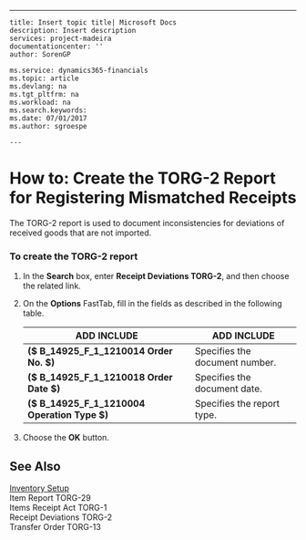 ---
    title: Insert topic title| Microsoft Docs
    description: Insert description
    services: project-madeira
    documentationcenter: ''
    author: SorenGP

    ms.service: dynamics365-financials
    ms.topic: article
    ms.devlang: na
    ms.tgt_pltfrm: na
    ms.workload: na
    ms.search.keywords:
    ms.date: 07/01/2017
    ms.author: sgroespe

    ---
# How to: Create the TORG-2 Report for Registering Mismatched Receipts
The TORG\-2 report is used to document inconsistencies for deviations of received goods that are not imported.  
  
### To create the TORG\-2 report  
  
1.  In the **Search** box, enter **Receipt Deviations TORG\-2**, and then choose the related link.  
  
2.  On the **Options** FastTab, fill in the fields as described in the following table.  
  
    |ADD INCLUDE<!--[!INCLUDE[bp_tablefield](../../ApplicationDesign/includes/bp_tablefield_md.md)]-->|ADD INCLUDE<!--[!INCLUDE[bp_tabledescription](../../ApplicationDesign/includes/bp_tabledescription_md.md)]-->|  
    |---------------------------------|---------------------------------------|  
    |**\($ B\_14925\_F\_1\_1210014 Order No. $\)**|Specifies the document number.|  
    |**\($ B\_14925\_F\_1\_1210018 Order Date $\)**|Specifies the document date.|  
    |**\($ B\_14925\_F\_1\_1210004 Operation Type $\)**|Specifies the report type.|  
  
3.  Choose the **OK** button.  
  
## See Also  
 [Inventory Setup](../../LocalFunctionalityForMicrosoftDynamicsNav2016/Russia/inventory-setup.md)   
 Item Report TORG\-29   
 Items Receipt Act TORG\-1   
 Receipt Deviations TORG\-2   
 Transfer Order TORG\-13
